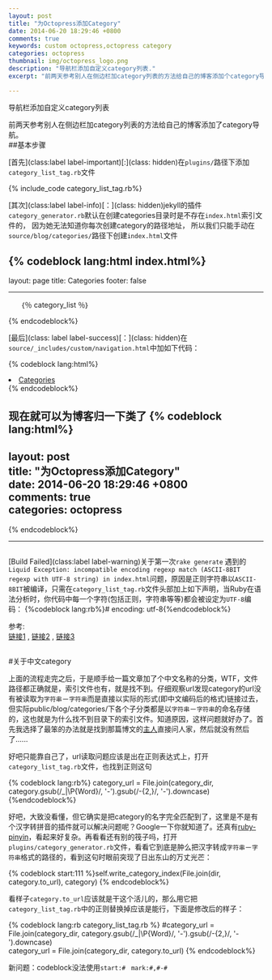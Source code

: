 ```yaml
---
layout: post  
title: "为Octopress添加Category"  
date: 2014-06-20 18:29:46 +0800  
comments: true    
keywords: custom octopress,octopress category
categories: octopress    
thumbnail: img/octopress_logo.png  
description: "导航栏添加自定义category列表."  
excerpt: "前两天参考别人在侧边栏加category列表的方法给自己的博客添加个category导航。基本步骤..."    

---
```


导航栏添加自定义category列表

前两天参考别人在侧边栏加category列表的方法给自己的博客添加了category导航。     
##基本步骤  

[首先](class:label label-important)[:](class: hidden)在`plugins/`路径下添加`category_list_tag.rb`文件    

{% include_code category_list_tag.rb%}      
  
[其次](class:label label-info)[：](class: hidden)jekyll的插件`category_generator.rb`默认在创建categories目录时是不存在`index.html`索引文件的， 因为她无法知道你每次创建category的路径地址， 所以我们只能手动在`source/blog/categories/`路径下创建`index.html`文件  

{% codeblock lang:html index.html%}
---
layout: page
title: Categories
footer: false  

---

<div>
   <ul id="categories">
    ｛％ category_list ％｝<!--此处是中文输入，不要直接复制-->
   </ul>
</div>
{% endcodeblock%}  
  

[最后](class: label label-success)[：](class: hidden)在`source/_includes/custom/navigation.html`中加如下代码：  
  
{% codeblock lang:html%}
<li><a href="{{ root_url }}/blog/categories">Categories</a></li>
{% endcodeblock%}      

现在就可以为博客归一下类了
{% codeblock lang:html%}
---
layout: post  
title: "为Octopress添加Category"  
date: 2014-06-20 18:29:46 +0800  
comments: true  
categories: octopress
---
{% endcodeblock%}     

---    
  
## 
[Build Failed](class:label label-warning)关于第一次`rake generate` 遇到的
`Liquid Exception: incompatible encoding regexp match (ASCII-8BIT regexp with UTF-8 string) in index.html`问题，原因是正则字符串以`ASCII-8BIT`被编译，只需在`category_list_tag.rb`文件头部加上如下声明，当Ruby在语法分析时，你代码中每一个字符(包括正则，字符串等等)都会被设定为`UTF-8`编码：
{%codeblock lang:rb%}# encoding: utf-8{%endcodeblock%}

参考:  
[链接1](http://wangzz.github.io/blog/2014/04/28/custom-your-octopress-blog/) , [链接2](http://codemacro.com/tags/octopress/) , [链接3](http://stackoverflow.com/questions/9857443/ruby-regex-error-incompatible-encoding-regexp-match-ascii-8bit-regexp-with-utf)    

##  
#关于中文category  
  
上面的流程走完之后，于是顺手给一篇文章加了个中文名称的分类，WTF，文件路径都正确就是，索引文件也有，就是找不到。仔细观察url发现category的url没有被读取为`字符串`－`字符串`而是直接以实际的形式(即中文编码后的格式)链接过去，但实际public/blog/categories/下各个子分类都是以`字符串`－`字符串`的命名存储的，这也就是为什么找不到目录下的索引文件。知道原因，这样问题就好办了。首先我选择了最笨的办法就是找到那篇博文的[主人](http://weibo.com/foogry/profile?s=6cm7D0)直接问人家，然后就没有然后了......  
  
好吧只能靠自己了，url读取问题应该是出在正则表达式上，打开`category_list_tag.rb`文件，也找到正则这句  

{% codeblock lang:rb%}
category_url = File.join(category_dir, category.gsub(/_|\P{Word}/, '-').gsub(/-{2,}/, '-').downcase)
{%endcodeblock%}    

好吧，大致没看懂，但它确实是把category的名字完全匹配到了，这里是不是有个汉字转拼音的插件就可以解决问题呢？Google一下你就知道了。还真有[ruby-pinyin](https://github.com/janx/ruby-pinyin)，看起来好复杂。再看看还有别的筏子吗，打开`plugins/category_generator.rb`文件，看看它到底是肿么把汉字转成`字符串`－`字符串`格式的路径的，看到这句时眼前突现了日出东山的万丈光芒：  

{% codeblock start:111 %}self.write_category_index(File.join(dir, category.to_url), category)
{% endcodeblock%}  

看样子`category.to_url`应该就是干这个活儿的，那么用它把`category_list_tag.rb`中的正则替换掉应该是能行，下面是修改后的样子：

{% codeblock lang:rb category_list_tag.rb %}
#category_url = File.join(category_dir, category.gsub(/_|\P{Word}/, '-').gsub(/-{2,}/, '-').downcase)  
category_url = File.join(category_dir, category.to_url)
{% endcodeblock%}
  
新问题：codeblock没法使用`start:# ` `mark:#,#-#`